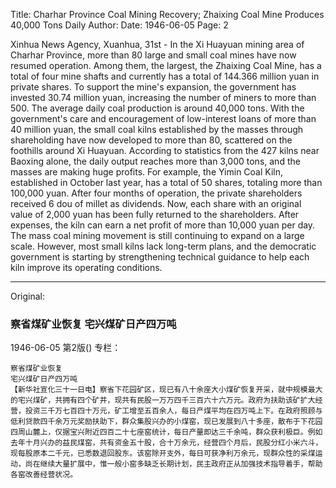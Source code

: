 Title: Charhar Province Coal Mining Recovery; Zhaixing Coal Mine Produces 40,000 Tons Daily
Author:
Date: 1946-06-05
Page: 2

Xinhua News Agency, Xuanhua, 31st - In the Xi Huayuan mining area of Charhar Province, more than 80 large and small coal mines have now resumed operation. Among them, the largest, the Zhaixing Coal Mine, has a total of four mine shafts and currently has a total of 144.366 million yuan in private shares. To support the mine's expansion, the government has invested 30.74 million yuan, increasing the number of miners to more than 500. The average daily coal production is around 40,000 tons. With the government's care and encouragement of low-interest loans of more than 40 million yuan, the small coal kilns established by the masses through shareholding have now developed to more than 80, scattered on the foothills around Xi Huayuan. According to statistics from the 427 kilns near Baoxing alone, the daily output reaches more than 3,000 tons, and the masses are making huge profits. For example, the Yimin Coal Kiln, established in October last year, has a total of 50 shares, totaling more than 100,000 yuan. After four months of operation, the private shareholders received 6 dou of millet as dividends. Now, each share with an original value of 2,000 yuan has been fully returned to the shareholders. After expenses, the kiln can earn a net profit of more than 10,000 yuan per day. The mass coal mining movement is still continuing to expand on a large scale. However, most small kilns lack long-term plans, and the democratic government is starting by strengthening technical guidance to help each kiln improve its operating conditions.



<hr /> 

Original: 


### 察省煤矿业恢复  宅兴煤矿日产四万吨

1946-06-05
第2版()
专栏：

    察省煤矿业恢复
    宅兴煤矿日产四万吨
    【新华社宣化三十一日电】察省下花园矿区，现已有八十余座大小煤矿恢复开采，就中规模最大的宅兴煤矿，共拥有四个矿井，现共有民股一万万四千三百六十六万元。政府为扶助该矿扩大经营，投资三千万七百四十万元，矿工增至五百余人，每日产煤平均在四万吨上下。在政府照顾与低利贷款四千余万元奖励扶助下，群众集股兴办的小煤窑，现已发展到八十多座，散布于下花园四周山麓上，仅据宝兴附近四百二十七座窑统计，每日产量即达三千余吨，群众获利极巨。例如去年十月兴办的益民煤窑，共有资金五十股，合十万余元，经营四个月后，民股分红小米六斗，现每股原本二千元，已悉数退回股东。该窑除开支外，每日可获净利万余元，现群众性的采煤运动，尚在继续大量扩展中，惟一般小窑多缺乏长期计划，民主政府正从加强技术指导着手，帮助各窑改善经营状况。

